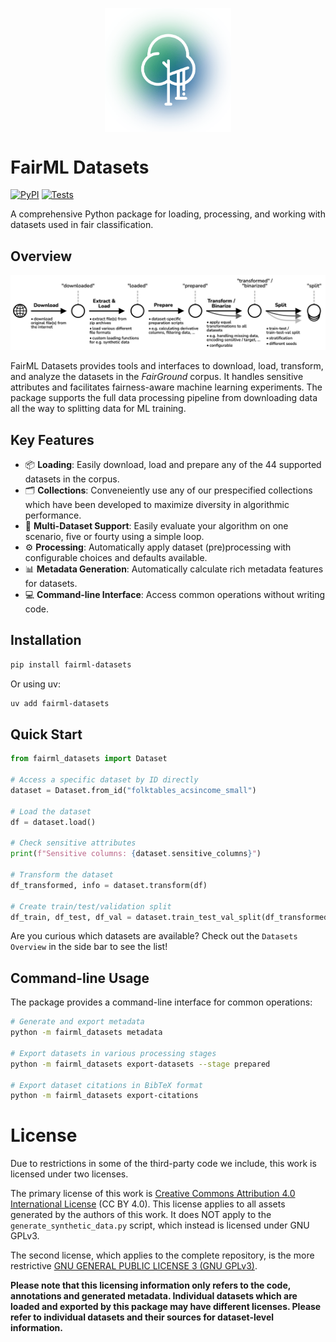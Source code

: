 <p align="center">
  <img alt="faiground logo" src="https://raw.githubusercontent.com/reliable-ai/fairground/main/docs/assets/fairground-logo-bg.png" width="40%" align="center">
</p>

# FairML Datasets

[![PyPI](https://img.shields.io/pypi/v/fairml-datasets.svg)](https://pypi.org/project/fairml-datasets/)
[![Tests](https://github.com/reliable-ai/fairground/actions/workflows/tests.yml/badge.svg)](https://github.com/reliable-ai/fairground/actions/workflows/tests.yml)

A comprehensive Python package for loading, processing, and working with datasets used in fair classification.

## Overview

![The dataset preprocessing pipeline supported by the package.](https://raw.githubusercontent.com/reliable-ai/fairground/main/docs/assets/pipeline.png)

FairML Datasets provides tools and interfaces to download, load, transform, and analyze the datasets in the *FairGround* corpus. It handles sensitive attributes and facilitates fairness-aware machine learning experiments. The package supports the full data processing pipeline from downloading data all the way to splitting data for ML training.

## Key Features

- 📦 **Loading**: Easily download, load and prepare any of the 44 supported datasets in the corpus.
- 🗂️ **Collections**: Conveneiently use any of our prespecified collections which have been developed to maximize diversity in algorithmic performance.
- 🔄 **Multi-Dataset Support**: Easily evaluate your algorithm on one scenario, five or fourty using a simple loop.
- ⚙️ **Processing**: Automatically apply dataset (pre)processing with configurable choices and defaults available.
- 📊 **Metadata Generation**: Automatically calculate rich metadata features for datasets.
- 💻 **Command-line Interface**: Access common operations without writing code.

## Installation

```bash
pip install fairml-datasets
```

Or using uv:

```bash
uv add fairml-datasets
```

## Quick Start

```python
from fairml_datasets import Dataset

# Access a specific dataset by ID directly
dataset = Dataset.from_id("folktables_acsincome_small")

# Load the dataset
df = dataset.load()

# Check sensitive attributes
print(f"Sensitive columns: {dataset.sensitive_columns}")

# Transform the dataset
df_transformed, info = dataset.transform(df)

# Create train/test/validation split
df_train, df_test, df_val = dataset.train_test_val_split(df_transformed)
```

Are you curious which datasets are available? Check out the `Datasets Overview` in the side bar to see the list!

## Command-line Usage

The package provides a command-line interface for common operations:

```bash
# Generate and export metadata
python -m fairml_datasets metadata

# Export datasets in various processing stages
python -m fairml_datasets export-datasets --stage prepared

# Export dataset citations in BibTeX format
python -m fairml_datasets export-citations
```

# License

Due to restrictions in some of the third-party code we include, this work is licensed under two licenses.

The primary license of this work is [Creative Commons Attribution 4.0 International License](./LICENSE.md) (CC BY 4.0). This license applies to all assets generated by the authors of this work. It does NOT apply to the `generate_synthetic_data.py` script, which instead is licensed under GNU GPLv3.

The second license, which applies to the complete repository, is the more restrictive [GNU GENERAL PUBLIC LICENSE 3 (GNU GPLv3)](./LICENSE-2.md).

**Please note that this licensing information only refers to the code, annotations and generated metadata. Individual datasets which are loaded and exported by this package may have different licenses. Please refer to individual datasets and their sources for dataset-level information.**
